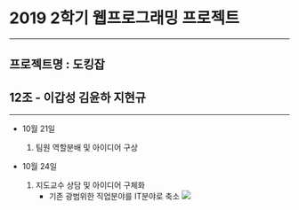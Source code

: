 # 2019 2학기 웹프로그래밍 프로젝트
----
## 프로젝트명 : 도킹잡
## 12조 - 이갑성 김윤하 지현규
----
- 10월 21일
  1. 팀원 역할분배 및 아이디어 구상

- 10월 24일
  1. 지도교수 상담 및 아이디어 구체화
      * 기존 광범위한 직업분야를 IT분야로 축소
![](./README_img/meeting1.jpg)
